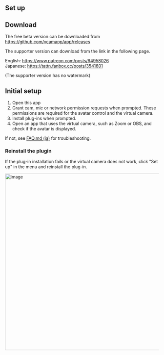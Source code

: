 Set up
---

## Download
The free beta version can be downloaded from https://github.com/vcamapp/app/releases

The supporter version can download from the link in the following page.

English: https://www.patreon.com/posts/64958026  
Japanese: https://tattn.fanbox.cc/posts/3541601

(The supporter version has no watermark)

## Initial setup

1. Open this app
2. Grant cam, mic or network permission requests when prompted. These permissions are required for the avatar control and the virtual camera.
3. Install plug-ins when prompted. 
4. Open an app that uses the virtual camera, such as Zoom or OBS, and check if the avatar is displayed.

If not, see [FAQ.md (ja)](/FAQ.md) for troubleshooting.

### Reinstall the plugin
If the plug-in installation fails or the virtual camera does not work, click "Set up" in the menu and reinstall the plug-in.

<img width="576" alt="image" src="https://user-images.githubusercontent.com/8188636/164734355-0fc3b2b5-cd16-42f4-996f-f93948a68c02.png">

